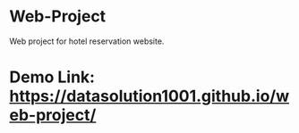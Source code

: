 # Web-Project
Web project for hotel reservation website.
# Demo Link: https://datasolution1001.github.io/web-project/
